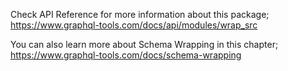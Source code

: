 Check API Reference for more information about this package;
https://www.graphql-tools.com/docs/api/modules/wrap_src

You can also learn more about Schema Wrapping in this chapter;
https://www.graphql-tools.com/docs/schema-wrapping
